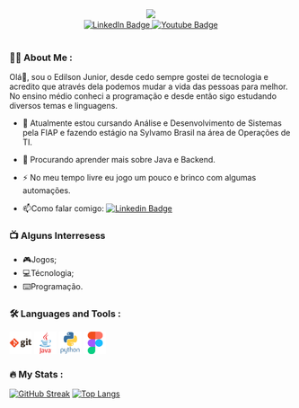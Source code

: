 <div id="header" align="center">

  <img src="https://media.giphy.com/media/vLlpbDafjgHystuJ0a/giphy.gif" width="100"/>

  <div id="badges">
  <a href="https://www.linkedin.com/in/edilsonrodrigues13/">
    <img src="https://img.shields.io/badge/LinkedIn-blue?style=for-the-badge&logo=linkedin&logoColor=white" alt="LinkedIn Badge"/>
  </a>
  <a href="https://instagram.com/dilso_jr/">
    <img src="https://img.shields.io/badge/Instagram-orange?style=for-the-badge&logo=instagram&logoColor=white" alt="Youtube Badge"/>
  </a>
  </div>

  <img src="https://komarev.com/ghpvc/?username=edrsjunior&style=flat-square&color=blue" alt=""/>
</div>



### :man_technologist: About Me :

Olá👋, sou o Edilson Junior, desde cedo sempre gostei de tecnologia e acredito que através dela podemos mudar a vida das pessoas para melhor. No ensino médio conheci a programação e desde então sigo estudando diversos temas e linguagens. 

- :telescope: Atualmente estou cursando Análise e Desenvolvimento de Sistemas pela FIAP e fazendo estágio na Sylvamo Brasil na área de Operações de TI.

- :seedling: Procurando aprender mais sobre Java e Backend.

- :zap: No meu tempo livre eu jogo um pouco e brinco com algumas automações.

- :mailbox:Como falar comigo: [![Linkedin Badge](https://img.shields.io/badge/-Edilson-blue?style=flat&logo=Linkedin&logoColor=white)](https://www.linkedin.com/in/edilsonrodrigues13/)

### :tv: Alguns Interresess 
- 🎮Jogos;
- 💻Técnologia;
- ⌨️Programação.

### :hammer_and_wrench: Languages and Tools :

<div id="languages">
    <img src="https://github.com/devicons/devicon/blob/master/icons/git/git-original-wordmark.svg" title="Git" **alt="Git" width="40" height="40"/>
    <img src="https://github.com/devicons/devicon/blob/master/icons/java/java-original-wordmark.svg" title="Java" **alt="Java" width="40" height="40"/>
    <img src="https://github.com/devicons/devicon/blob/master/icons/python/python-original-wordmark.svg" title="Python" **alt="Python" width="40" height="40"/>
    <img src="https://github.com/devicons/devicon/blob/master/icons/figma/figma-original.svg" title="Figma" **alt="Figma" width="40" height="40"/>
</div>

### :fire: My Stats :
[![GitHub Streak](http://github-readme-streak-stats.herokuapp.com?user=edrsjunior&theme=dark&background=000000)](https://git.io/streak-stats)
[![Top Langs](https://github-readme-stats.vercel.app/api/top-langs/?username=edrsjunior&layout=compact&theme=vision-friendly-dark)](https://github.com/anuraghazra/github-readme-stats)

<!---
- 👋 Hi, I’m @edrsjunior
- 👀 I’m interested in ...
- 🌱 I’m currently learning ...
- 💞️ I’m looking to collaborate on ...
- 📫 How to reach me ...


edrsjunior/edrsjunior is a ✨ special ✨ repository because its `README.md` (this file) appears on your GitHub profile.
You can click the Preview link to take a look at your changes.
--->
